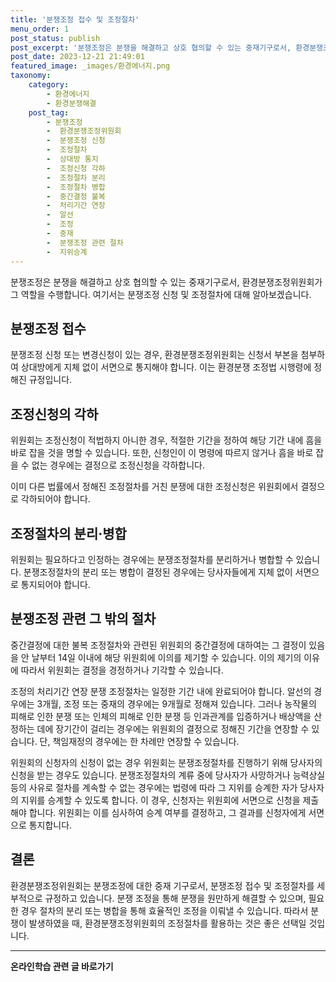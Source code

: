 ```yaml
---
title: '분쟁조정 접수 및 조정절차'
menu_order: 1
post_status: publish
post_excerpt: '분쟁조정은 분쟁을 해결하고 상호 협의할 수 있는 중재기구로서, 환경분쟁조정위원회가 그 역할을 수행합니다. 여기서는 분쟁조정 신청 및 조정절차에 대해 알아보겠습니다.'
post_date: 2023-12-21 21:49:01
featured_image: _images/환경에너지.png
taxonomy:
    category:
        - 환경에너지
        - 환경분쟁해결
    post_tag:
        - 분쟁조정
        -  환경분쟁조정위원회
        -  분쟁조정 신청
        -  조정절차
        -  상대방 통지
        -  조정신청 각하
        -  조정절차 분리
        -  조정절차 병합
        -  중간결정 불복
        -  처리기간 연장
        -  알선
        -  조정
        -  중재
        -  분쟁조정 관련 절차
        -  지위승계
---
```



분쟁조정은 분쟁을 해결하고 상호 협의할 수 있는 중재기구로서, 환경분쟁조정위원회가 그 역할을 수행합니다. 여기서는 분쟁조정 신청 및 조정절차에 대해 알아보겠습니다.

## 분쟁조정 접수

분쟁조정 신청 또는 변경신청이 있는 경우, 환경분쟁조정위원회는 신청서 부본을 첨부하여 상대방에게 지체 없이 서면으로 통지해야 합니다. 이는 환경분쟁 조정법 시행령에 정해진 규정입니다.

## 조정신청의 각하

위원회는 조정신청이 적법하지 아니한 경우, 적절한 기간을 정하여 해당 기간 내에 흠을 바로 잡을 것을 명할 수 있습니다. 또한, 신청인이 이 명령에 따르지 않거나 흠을 바로 잡을 수 없는 경우에는 결정으로 조정신청을 각하합니다.

이미 다른 법률에서 정해진 조정절차를 거친 분쟁에 대한 조정신청은 위원회에서 결정으로 각하되어야 합니다.

## 조정절차의 분리·병합

위원회는 필요하다고 인정하는 경우에는 분쟁조정절차를 분리하거나 병합할 수 있습니다. 분쟁조정절차의 분리 또는 병합이 결정된 경우에는 당사자들에게 지체 없이 서면으로 통지되어야 합니다.

## 분쟁조정 관련 그 밖의 절차

중간결정에 대한 불복
조정절차와 관련된 위원회의 중간결정에 대하여는 그 결정이 있음을 안 날부터 14일 이내에 해당 위원회에 이의를 제기할 수 있습니다. 이의 제기의 이유에 따라서 위원회는 결정을 경정하거나 기각할 수 있습니다.

조정의 처리기간 연장
분쟁 조정절차는 일정한 기간 내에 완료되어야 합니다. 알선의 경우에는 3개월, 조정 또는 중재의 경우에는 9개월로 정해져 있습니다. 그러나 농작물의 피해로 인한 분쟁 또는 인체의 피해로 인한 분쟁 등 인과관계를 입증하거나 배상액을 산정하는 데에 장기간이 걸리는 경우에는 위원회의 결정으로 정해진 기간을 연장할 수 있습니다. 단, 책임재정의 경우에는 한 차례만 연장할 수 있습니다.

위원회의 신청자의 신청이 없는 경우
위원회는 분쟁조정절차를 진행하기 위해 당사자의 신청을 받는 경우도 있습니다. 분쟁조정절차의 계류 중에 당사자가 사망하거나 능력상실 등의 사유로 절차를 계속할 수 없는 경우에는 법령에 따라 그 지위를 승계한 자가 당사자의 지위를 승계할 수 있도록 합니다. 이 경우, 신청자는 위원회에 서면으로 신청을 제출해야 합니다. 위원회는 이를 심사하여 승계 여부를 결정하고, 그 결과를 신청자에게 서면으로 통지합니다.

## 결론

환경분쟁조정위원회는 분쟁조정에 대한 중재 기구로서, 분쟁조정 접수 및 조정절차를 세부적으로 규정하고 있습니다. 분쟁 조정을 통해 분쟁을 원만하게 해결할 수 있으며, 필요한 경우 절차의 분리 또는 병합을 통해 효율적인 조정을 이뤄낼 수 있습니다. 따라서 분쟁이 발생하였을 때, 환경분쟁조정위원회의 조정절차를 활용하는 것은 좋은 선택일 것입니다.
<!-- wp:separator -->
<hr class="wp-block-separator has-alpha-channel-opacity"/>
<!-- /wp:separator -->

<!-- wp:group {"backgroundColor":"base","layout":{"type":"constrained"}} -->
<div class="wp-block-group has-base-background-color has-background"><!-- wp:paragraph {"align":"center","fontSize":"medium"} -->
<p class="has-text-align-center has-large-font-size"><strong>온라인학습 관련 글 바로가기</strong></p>
<!-- /wp:paragraph -->


<!-- wp:latest-posts
{"categories":[{"id":34417,"count":19,"description":"","link":"https://uknowlaw.com/category/%ec%98%a8%eb%9d%bc%ec%9d%b8%ed%95%99%ec%8a%b5/","name":"온라인학습","slug":"온라인학습","taxonomy":"category","parent":0,"meta":[],"_links":{"self":[{"href":"https://uknowlaw.com/wp-json/wp/v2/categories/34417"}],"collection":[{"href":"https://uknowlaw.com/wp-json/wp/v2/categories"}],"about":[{"href":"https://uknowlaw.com/wp-json/wp/v2/taxonomies/category"}],"wp:post_type":[{"href":"https://uknowlaw.com/wp-json/wp/v2/posts?categories=34417"}],"curies":[{"name":"wp","href":"https://api.w.org/{rel}","templated":true}]}}],"postsToShow":100,"excerptLength":28,"postLayout":"grid","columns":2,"featuredImageAlign":"left","featuredImageSizeSlug":"large","fontSize":"small"} /--></div>
<!-- /wp:group -->